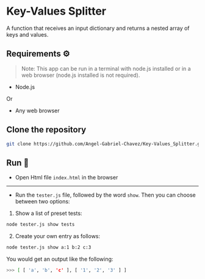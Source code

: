 # Key-Values Splitter
A function that receives an input dictionary and returns a nested array of keys and values.

## Requirements ⚙️
> Note: This app can be run in a terminal with node.js installed or in a web browser (node.js installed is not required).

- Node.js

Or

- Any web browser

## Clone the repository
```bash
git clone https://github.com/Angel-Gabriel-Chavez/Key-Values_Splitter.git
```
## Run 🏁
- Open Html file `index.html` in the browser

---

- Run the `tester.js` file, followed by the word `show`. Then you can choose between two options:

1. Show a list of preset tests:

```bash
node tester.js show tests
```

2. Create your own entry as follows:

```bash
node tester.js show a:1 b:2 c:3
```

You would get an output like the following:

```bash
>>> [ [ 'a', 'b', 'c' ], [ '1', '2', '3' ] ]
```
